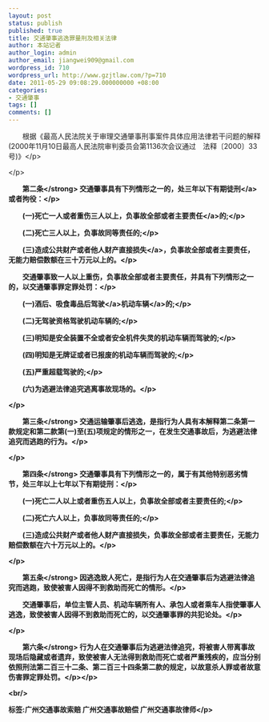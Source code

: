 ```yaml
---
layout: post
status: publish
published: true
title: 交通肇事逃逸罪量刑及相关法律
author: 本站记者
author_login: admin
author_email: jiangwei909@gmail.com
wordpress_id: 710
wordpress_url: http://www.gzjtlaw.com/?p=710
date: 2011-05-29 09:08:29.000000000 +08:00
categories:
- 交通肇事
tags: []
comments: []
---
```

<p><p>　　根据《最高人民法院关于审理交通肇事刑事案件具体应用法律若干问题的解释(2000年11月10日最高人民法院审判委员会第1136次会议通过　法释〔2000〕33号)》<&#47;p><p><&#47;p><p>　<strong>　第二条<&#47;strong> 交通肇事具有下列情形之一的，处三年以下<a>有期徒刑<&#47;a>或者拘役：<&#47;p><p>　　(一)死亡一人或者重伤三人以上，负事故全部或者<a>主要责任<&#47;a>的;<&#47;p><p>　　(二)死亡三人以上，负事故同等责任的;<&#47;p><p>　　(三)造成公共财产或者他人财产直接<a>损失<&#47;a>，负事故全部或者主要责任，无能力赔偿数额在三十万元以上的。<&#47;p><p>　　交通肇事致一人以上重伤，负事故全部或者主要责任，并具有下列情形之一的，以交通肇事罪定罪处罚：<&#47;p><p>　　(一)酒后、吸食毒品后<a>驾驶<&#47;a>机动<a>车辆<&#47;a>的;<&#47;p><p>　　(二)无驾驶资格驾驶机动车辆的;<&#47;p><p>　　(三)明知是安全装置不全或者安全机件失灵的机动车辆而驾驶的;<&#47;p><p>　　(四)明知是无牌证或者已报废的机动车辆而驾驶的;<&#47;p><p>　　(五)严重超载驾驶的;<&#47;p><p>　　(六)为逃避法律追究逃离事故现场的。<&#47;p><p><&#47;p><p><strong>　　第三条<&#47;strong> 交通运输肇事后逃逸，是指行为人具有本解释第二条第一款规定和第二款第(一)至(五)项规定的情形之一，在发生交通事故后，为逃避法律追究而逃跑的行为。<&#47;p><p><&#47;p><p><strong>　　第四条<&#47;strong> 交通肇事具有下列情形之一的，属于有其他特别恶劣情节，处三年以上七年以下有期徒刑：<&#47;p><p>　　(一)死亡二人以上或者重伤五人以上，负事故全部或者主要责任的;<&#47;p><p>　　(二)死亡六人以上，负事故同等责任的;<&#47;p><p>　　(三)造成公共财产或者他人财产直接损失，负事故全部或者主要责任，无能力赔偿数额在六十万元以上的。<&#47;p><p><&#47;p><p><strong>　　第五条<&#47;strong> 因逃逸致人死亡，是指行为人在交通肇事后为逃避法律追究而逃跑，致使被害人因得不到救助而死亡的情形。<&#47;p><p>　　交通肇事后，单位主管人员、机动车辆所有人、承包人或者乘车人指使肇事人逃逸，致使被害人因得不到救助而死亡的，以交通肇事罪的共犯论处。<&#47;p><p><&#47;p><p><strong>　　第六条<&#47;strong> 行为人在交通肇事后为逃避法律追究，将被害人带离事故现场后隐藏或者遗弃，致使被害人无法得到救助而死亡或者严重残疾的，应当分别依照刑法第二百三十二条、第二百三十四条第二款的规定，以故意杀人罪或者故意伤害罪定罪处罚。<&#47;p><&#47;p><br&#47;><p>标签:广州交通事故索赔 广州交通事故赔偿 广州交通事故律师<&#47;p>

